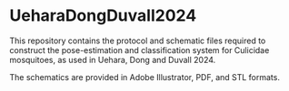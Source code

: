 # UeharaDongDuvall2024
This repository contains the protocol and schematic files required to construct the pose-estimation and classification system for Culicidae mosquitoes, as used in Uehara, Dong and Duvall 2024.

The schematics are provided in Adobe Illustrator, PDF, and STL formats.
